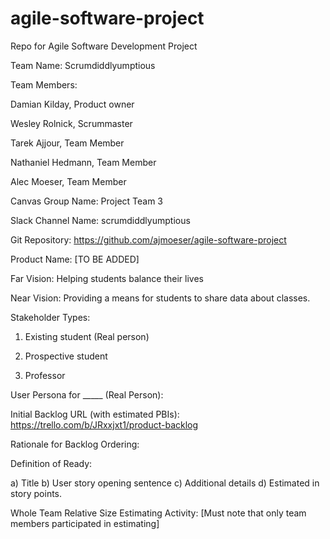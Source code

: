 # agile-software-project
Repo for Agile Software Development Project

Team Name: Scrumdiddlyumptious

Team Members:


Damian Kilday, Product owner

Wesley Rolnick, Scrummaster

Tarek Ajjour, Team Member

Nathaniel Hedmann, Team Member

Alec Moeser, Team Member


Canvas Group Name:  Project Team 3


Slack Channel Name: scrumdiddlyumptious


Git Repository: https://github.com/ajmoeser/agile-software-project


Product Name: [TO BE ADDED]


Far Vision: Helping students balance their lives


Near Vision: Providing a means for students to share data about classes.


Stakeholder Types:

1) Existing student (Real person)

2) Prospective student

3) Professor


User Persona for _____ (Real Person):


Initial Backlog URL (with estimated PBIs):  https://trello.com/b/JRxxjxt1/product-backlog


Rationale for Backlog Ordering:  


Definition of Ready:  

a) Title
b) User story opening sentence
c) Additional details
d) Estimated in story points. 


Whole Team Relative Size Estimating Activity:
[Must note that only team members participated in estimating]



